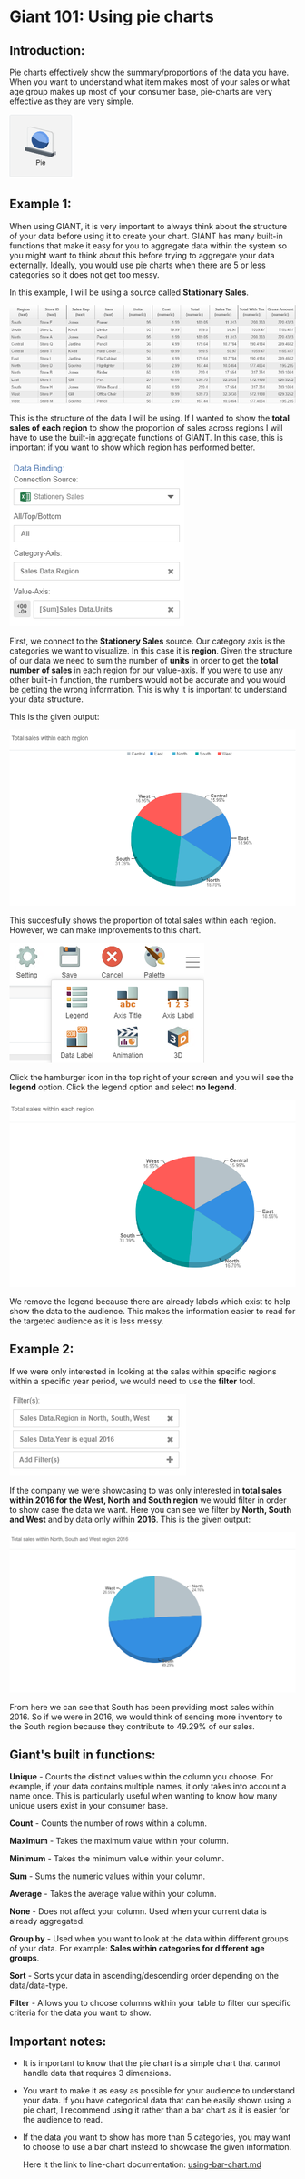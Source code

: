 # Giant 101: Using pie charts

## Introduction:
Pie charts effectively show the summary/proportions of the data you have. When you want to understand what item makes most of your sales or what age group makes up most of your consumer base, pie-charts are very effective as they are very simple.

![pieicon](images/giant-101-piechart/pie.PNG)

## Example 1: 

When using GIANT, it is very important to always think about the structure of your data before using it to create your chart. GIANT has many built-in functions that make it easy for you to aggregate data within the system so you might want to think about this before trying to aggregate your data externally. Ideally, you would use pie charts when there are 5 or less categories so it does not get too messy.

In this example, I will be using a source called **Stationary Sales**. 

![data](images/giant-101-piechart/data-structure.PNG)

This is the structure of the data I will be using. If I wanted to show the **total sales of each region** to show the proportion of sales across regions I will have to use the built-in aggregate functions of GIANT. In this case, this is important if you want to show which region has performed better.

![data-binding](images/giant-101-piechart/data-bind.PNG)

First, we connect to the **Stationery Sales** source. Our category axis is the categories we want to visualize. In this case it is **region**. Given the structure of our data we need to sum the number of **units** in order to get the **total number of sales** in each region for our value-axis. If you were to use any other built-in function, the numbers would not be accurate and you would be getting the wrong information. This is why it is important to understand your data structure. 

This is the given output:

![pie-chart](images/giant-101-piechart/pie-chart.PNG)

This succesfully shows the proportion of total sales within each region. However, we can make improvements to this chart.

![example2](images/giant-101-linechart/legend.PNG)

Click the hamburger icon in the top right of your screen and you will see the **legend** option. Click the legend option and select **no legend**. 

![pie-chart2](images/giant-101-piechart/pie-chart-improved.PNG)

We remove the legend because there are already labels which exist to help show the data to the audience. This makes the information easier to read for the targeted audience as it is less messy.

## Example 2:

If we were only interested in looking at the sales within specific regions within a specific year period, we would need to use the **filter** tool.

![pie-chart2](images/giant-101-piechart/pie-chart-filter.PNG)

 If the company we were showcasing to was only interested in **total sales within 2016 for the West, North and South region** we would filter in order to show case the data we want. Here you can see we filter by **North, South and West** and by data only within **2016**. This is the given output:

![pie-chart2](images/giant-101-piechart/pie-chart-filter-d.PNG)

From here we can see that South has been providing most sales within 2016. So if we were in 2016, we would think of sending more inventory to the South region because they contribute to 49.29% of our sales.

## Giant's built in functions:

**Unique** - Counts the distinct values within the column you choose. For example, if your data contains multiple names, it only takes into account a name once. This is particularly useful when wanting to know how many unique users exist in your consumer base.

**Count** - Counts the number of rows within a column.

**Maximum** - Takes the maximum value within your column.

**Minimum** - Takes the minimum value within your column.

**Sum** - Sums the numeric values within your column.

**Average** - Takes the average value within your column.

**None** - Does not affect your column. Used when your current data is already aggregated.

**Group by** - Used when you want to look at the data within different groups of your data. For example: **Sales within categories for different age groups**.

**Sort** - Sorts your data in ascending/descending order depending on the data/data-type.

**Filter** - Allows you to choose columns within your table to filter our specific criteria for the data you want to show.

## Important notes:

- It is important to know that the pie chart is a simple chart that cannot handle data that requires 3 dimensions. 

- You want to make it as easy as possible for your audience to understand your data. If you have categorical data that can be easily shown using a pie chart, I recommend using it rather than a bar chart as it is easier for the audience to read.

- If the data you want to show has more than 5 categories, you may want to choose to use a bar chart instead to showcase the given information.

    Here it the link to line-chart documentation:
    [using-bar-chart.md](giant-documentations/visual/using-bar-chart.md)